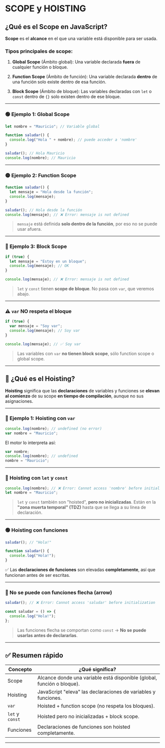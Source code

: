 # SCOPE y HOISTING

## ¿Qué es el **Scope** en JavaScript?

**Scope** es el **alcance** en el que una variable está disponible para ser usada.

### Tipos principales de scope:

1. **Global Scope** (Ámbito global):
   Una variable declarada **fuera** de cualquier función o bloque.

2. **Function Scope** (Ámbito de función):
   Una variable declarada **dentro** de una función solo existe dentro de esa función.

3. **Block Scope** (Ámbito de bloque):
   Las variables declaradas con `let` o `const` dentro de `{}` solo existen dentro de ese bloque.

---

### 🟢 Ejemplo 1: Global Scope

```js
let nombre = "Mauricio"; // Variable global

function saludar() {
  console.log("Hola " + nombre); // puede acceder a 'nombre'
}

saludar(); // Hola Mauricio
console.log(nombre); // Mauricio
```

---

### 🟡 Ejemplo 2: Function Scope

```js
function saludar() {
  let mensaje = "Hola desde la función";
  console.log(mensaje);
}

saludar(); // Hola desde la función
console.log(mensaje); // ❌ Error: mensaje is not defined
```

> `mensaje` está definida **solo dentro de la función**, por eso no se puede usar afuera.

---

### 🔴 Ejemplo 3: Block Scope

```js
if (true) {
  let mensaje = "Estoy en un bloque";
  console.log(mensaje); // OK
}

console.log(mensaje); // ❌ Error: mensaje is not defined
```

> `let` y `const` tienen **scope de bloque**. No pasa con `var`, que veremos abajo.

---

### ⚠️ `var` NO respeta el bloque

```js
if (true) {
  var mensaje = "Soy var";
  console.log(mensaje); // Soy var
}

console.log(mensaje); // ✅ Soy var
```

> Las variables con `var` **no tienen block scope**, sólo function scope o global scope.

---

## 🔁 ¿Qué es el **Hoisting**?

**Hoisting** significa que las **declaraciones** de variables y funciones se **elevan al comienzo** de su scope **en tiempo de compilación**, aunque no sus asignaciones.

---

### 🔵 Ejemplo 1: Hoisting con `var`

```js
console.log(nombre); // undefined (no error)
var nombre = "Mauricio";
```

El motor lo interpreta así:

```js
var nombre;
console.log(nombre); // undefined
nombre = "Mauricio";
```

---

### 🔴 Hoisting con `let` y `const`

```js
console.log(nombre); // ❌ Error: Cannot access 'nombre' before initialization
let nombre = "Mauricio";
```

> `let` y `const` también son "hoisted", **pero no inicializadas**. Están en la **"zona muerta temporal" (TDZ)** hasta que se llega a su línea de declaración.

---

### 🟢 Hoisting con funciones

```js
saludar(); // "Hola!"

function saludar() {
  console.log("Hola!");
}
```

✅ Las **declaraciones de funciones** son elevadas **completamente**, así que funcionan antes de ser escritas.

---

### 🔴 No se puede con funciones flecha (arrow)

```js
saludar(); // ❌ Error: Cannot access 'saludar' before initialization

const saludar = () => {
  console.log("Hola!");
};
```

> Las funciones flecha se comportan como `const` → **No se puede usarlas antes de declararlas**.

---

## ✅ Resumen rápido

| Concepto        | ¿Qué significa?                                                        |
| --------------- | ---------------------------------------------------------------------- |
| Scope           | Alcance donde una variable está disponible (global, función o bloque). |
| Hoisting        | JavaScript "eleva" las declaraciones de variables y funciones.         |
| `var`           | Hoisted + function scope (no respeta los bloques).                     |
| `let` y `const` | Hoisted pero no inicializadas + block scope.                           |
| Funciones       | Declaraciones de funciones son hoisted completamente.                  |

---

